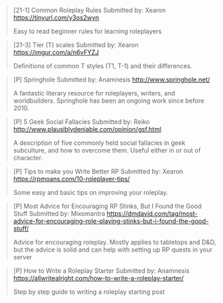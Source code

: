 > [21-1] Common Roleplay Rules
> Submitted by: Xearon 
> <https://tinyurl.com/y3os2wyn>
>  
> Easy to read beginner rules for learning roleplayers

> [21-3] Tier (T) scales
> Submitted by: Xearon 
> <https://imgur.com/a/n6vFYZJ>
>  
> Definitions of common T styles (T1, T-1) and their differences.

> [P] Springhole
> Submitted by: Anamnesis 
> <http://www.springhole.net/>
>  
> A fantastic literary resource for roleplayers, writers, and worldbuilders. Springhole has been an ongoing work since before 2010.

> [P] 5 Geek Social Fallacies
> Submitted by: Reiko
> <http://www.plausiblydeniable.com/opinion/gsf.html>
>  
> A description of five commonly held social fallacies in geek subculture, and how to overcome them. Useful either in or out of character.

> [P] Tips to make you Write Better RP
> Submitted by: Xearon
> <https://rpmoans.com/10-roleplayer-tips/>
>  
> Some easy and basic tips on improving your roleplay.

> [P] Most Advice for Encouraging RP Stinks, But I Found the Good Stuff
> Submitted by: Mixomantra
> <https://dmdavid.com/tag/most-advice-for-encouraging-role-playing-stinks-but-i-found-the-good-stuff/>
>  
> Advice for encouraging roleplay. Mostly applies to tabletops and D&D, but the advice is solid and can help with setting up RP quests in your server

> [P] How to Write a Roleplay Starter
> Submitted by: Anamnesis
> <https://allwritealright.com/how-to-write-a-roleplay-starter/>
> 
> Step by step guide to writing a roleplay starting post